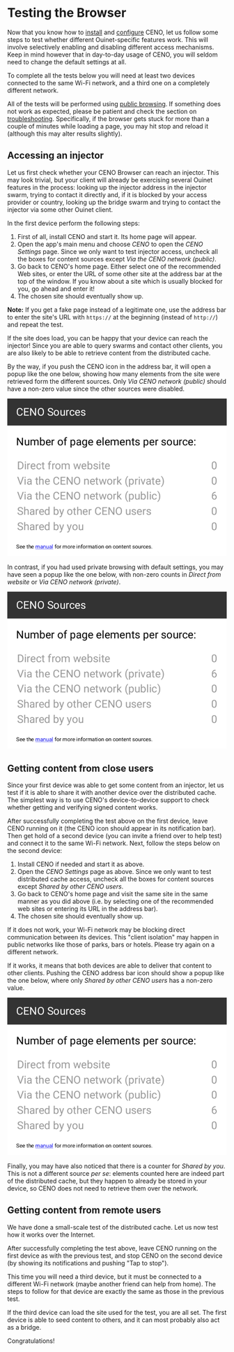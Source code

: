 # Testing the Browser

Now that you know how to [install](install.md) and [configure](settings.md) CENO, let us follow some steps to test whether different Ouinet-specific features work.  This will involve selectively enabling and disabling different access mechanisms.  Keep in mind however that in day-to-day usage of CENO, you will seldom need to change the default settings at all.

To complete all the tests below you will need at least two devices connected to the same Wi-Fi network, and a third one on a completely different network.

All of the tests will be performed using [public browsing](public-private.md).  If something does not work as expected, please be patient and check the section on [troubleshooting](troubleshooting.md).  Specifically, if the browser gets stuck for more than a couple of minutes while loading a page, you may hit stop and reload it (although this may alter results slightly).

## Accessing an injector

Let us first check whether your CENO Browser can reach an injector.  This may look trivial, but your client will already be exercising several Ouinet features in the process: looking up the injector address in the injector swarm, trying to contact it directly and, if it is blocked by your access provider or country, looking up the bridge swarm and trying to contact the injector via some other Ouinet client.

In the first device perform the following steps:

1. First of all, install CENO and start it.  Its home page will appear.
2. Open the app's main menu and choose *CENO* to open the *CENO Settings* page.  Since we only want to test injector access, uncheck all the boxes for content sources except *Via the CENO network (public)*.
3. Go back to CENO's home page.  Either select one of the recommended Web sites, or enter the URL of some other site at the address bar at the top of the window.  If you know about a site which is usually blocked for you, go ahead and enter it!
4. The chosen site should eventually show up.

**Note:** If you get a fake page instead of a legitimate one, use the address bar to enter the site's URL with `https://` at the beginning (instead of `http://`) and repeat the test.

If the site does load, you can be happy that your device can reach the injector!  Since you are able to query swarms and contact other clients, you are also likely to be able to retrieve content from the distributed cache.

By the way, if you push the CENO icon in the address bar, it will open a popup like the one below, showing how many elements from the site were retrieved form the different sources.  Only *Via CENO network (public)* should have a non-zero value since the other sources were disabled.

![Figure: Sources used when testing injection](images/sources-inject.png)

In contrast, if you had used private browsing with default settings, you may have seen a popup like the one below, with non-zero counts in *Direct from website* or *Via CENO network (private)*.

![Figure: Sources used with private browsing](images/sources-proxy.png)

## Getting content from close users

Since your first device was able to get some content from an injector, let us test if it is able to share it with another device over the distributed cache.  The simplest way is to use CENO's device-to-device support to check whether getting and verifying signed content works.

After successfully completing the test above on the first device, leave CENO running on it (the CENO icon should appear in its notification bar).  Then get hold of a second device (you can invite a friend over to help test) and connect it to the same Wi-Fi network.  Next, follow the steps below on the second device:

1. Install CENO if needed and start it as above.
2. Open the *CENO Settings* page as above.  Since we only want to test distributed cache access, uncheck all the boxes for content sources except *Shared by other CENO users*.
3. Go back to CENO's home page and visit the same site in the same manner as you did above (i.e. by selecting one of the recommended web sites or entering its URL in the address bar).
4. The chosen site should eventually show up.

If it does not work, your Wi-Fi network may be blocking direct communication between its devices.  This "client isolation" may happen in public networks like those of parks, bars or hotels.  Please try again on a different network.

If it works, it means that both devices are able to deliver that content to other clients.  Pushing the CENO address bar icon should show a popup like the one below, where only *Shared by other CENO users* has a non-zero value.

![Figure: Sources used when testing distributed cache retrieval](images/sources-dcache.png)

Finally, you may have also noticed that there is a counter for *Shared by you*.  This is not a different source *per se*: elements counted here are indeed part of the distributed cache, but they happen to already be stored in your device, so CENO does not need to retrieve them over the network.

## Getting content from remote users

We have done a small-scale test of the distributed cache.  Let us now test how it works over the Internet.

After successfully completing the test above, leave CENO running on the first device as with the previous test, and stop CENO on the second device (by showing its notifications and pushing "Tap to stop").

This time you will need a third device, but it must be connected to a different Wi-Fi network (maybe another friend can help from home).  The steps to follow for that device are exactly the same as those in the previous test.

If the third device can load the site used for the test, you are all set.  The first device is able to seed content to others, and it can most probably also act as a bridge.

Congratulations!
